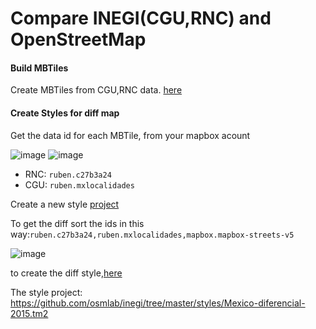 # Compare INEGI(CGU,RNC) and OpenStreetMap

#### Build MBTiles

Create MBTiles from CGU,RNC data. [here](https://github.com/osmlab/inegi/tree/master/data)


#### Create Styles for diff map

Get the data id for each MBTile, from your mapbox acount

![image](https://cloud.githubusercontent.com/assets/1152236/10712323/4862ddcc-7a5d-11e5-9350-883539d83ec4.png)
![image](https://cloud.githubusercontent.com/assets/1152236/10712340/eec5ca12-7a5d-11e5-909e-6922a0e569bd.png)

- RNC: `ruben.c27b3a24`
- CGU: `ruben.mxlocalidades`

Create a new style [project](https://www.mapbox.com/guides/source-quickstart/#styling-custom-data)

To get the diff sort the ids in this way:`ruben.c27b3a24,ruben.mxlocalidades,mapbox.mapbox-streets-v5`

![image](https://cloud.githubusercontent.com/assets/1152236/10712363/88bfe0b2-7a5e-11e5-867c-5c926307a72b.png)

to create the diff style,[here](https://github.com/osmlab/inegi/blob/master/styles/Mexico-diferencial-2015.tm2/mx.mss)

The style project: https://github.com/osmlab/inegi/tree/master/styles/Mexico-diferencial-2015.tm2